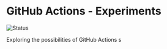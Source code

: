 # GitHub Actions - Experiments
![Status](https://img.shields.io/endpoint?url=https://gist.githubusercontent.com/lxbndr/bb89d69d31409ee5f747bac35a1157d9/raw/gha-experiments-main.json&logo=github)

Exploring the possibilities of GitHub Actions
s
